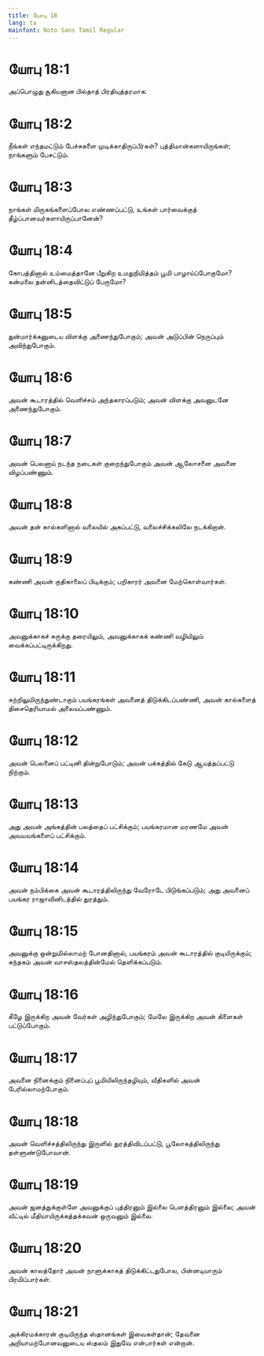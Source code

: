 ```yaml
---
title: யோபு 18
lang: ta
mainfont: Noto Sans Tamil Regular
---
```


# யோபு 18:1

அப்பொழுது சூகியனான பில்தாத் பிரதியுத்தரமாக:

# யோபு 18:2

நீங்கள் எந்தமட்டும் பேச்சுகளை முடிக்காதிருப்பீர்கள்? புத்திமான்களாயிருங்கள்; நாங்களும் பேசட்டும்.

# யோபு 18:3

நாங்கள் மிருகங்களைப்போல எண்ணப்பட்டு, உங்கள் பார்வைக்குத் தீழ்ப்பானவர்களாயிருப்பானேன்?

# யோபு 18:4

கோபத்தினால் உம்மைத்தானே பீறுகிற உமதுநிமித்தம் பூமி பாழாய்ப்போகுமோ? கன்மலை தன்னிடத்தைவிட்டுப் பேருமோ?

# யோபு 18:5

துன்மார்க்கனுடைய விளக்கு அணைந்துபோகும்; அவன் அடுப்பின் நெருப்பும் அவிந்துபோகும்.

# யோபு 18:6

அவன் கூடாரத்தில் வெளிச்சம் அந்தகாரப்படும்; அவன் விளக்கு அவனுடனே அணைந்துபோகும்.

# யோபு 18:7

அவன் பெலனாய் நடந்த நடைகள் குறைந்துபோகும் அவன் ஆலோசனை அவனை விழப்பண்ணும்.

# யோபு 18:8

அவன் தன் கால்களினால் வலையில் அகப்பட்டு, வலைச்சிக்கலிலே நடக்கிறான்.

# யோபு 18:9

கண்ணி அவன் குதிகாலைப் பிடிக்கும்; பறிகாரர் அவனை மேற்கொள்வார்கள்.

# யோபு 18:10

அவனுக்காகச் சுருக்கு தரையிலும், அவனுக்காகக் கண்ணி வழியிலும் வைக்கப்பட்டிருக்கிறது.

# யோபு 18:11

சுற்றிலுமிருந்துண்டாகும் பயங்கரங்கள் அவனைத் திடுக்கிடப்பண்ணி, அவன் கால்களைத் திசைதெரியாமல் அலையப்பண்ணும்.

# யோபு 18:12

அவன் பெலனைப் பட்டினி தின்றுபோடும்; அவன் பக்கத்தில் கேடு ஆயத்தப்பட்டு நிற்கும்.

# யோபு 18:13

அது அவன் அங்கத்தின் பலத்தைப் பட்சிக்கும்; பயங்கரமான மரணமே அவன் அவயவங்களைப் பட்சிக்கும்.

# யோபு 18:14

அவன் நம்பிக்கை அவன் கூடாரத்திலிருந்து வேரோடே பிடுங்கப்படும்; அது அவனைப் பயங்கர ராஜாவினிடத்தில் துரத்தும்.

# யோபு 18:15

அவனுக்கு ஒன்றுமில்லாமற் போனதினால், பயங்கரம் அவன் கூடாரத்தில் குடியிருக்கும்; கந்தகம் அவன் வாசஸ்தலத்தின்மேல் தெளிக்கப்படும்.

# யோபு 18:16

கீழே இருக்கிற அவன் வேர்கள் அழிந்துபோகும்; மேலே இருக்கிற அவன் கிளைகள் பட்டுப்போகும்.

# யோபு 18:17

அவனை நினைக்கும் நினைப்புப் பூமியிலிருந்தழியும், வீதிகளில் அவன் பேரில்லாமற்போகும்.

# யோபு 18:18

அவன் வெளிச்சத்திலிருந்து இருளில் துரத்திவிடப்பட்டு, பூலோகத்திலிருந்து தள்ளுண்டுபோவான்.

# யோபு 18:19

அவன் ஜனத்துக்குள்ளே அவனுக்குப் புத்திரனும் இல்லை பெளத்திரனும் இல்லை; அவன் வீட்டில் மீதியாயிருக்கத்தக்கவன் ஒருவனும் இல்லை.

# யோபு 18:20

அவன் காலத்தோர் அவன் நாளுக்காகத் திடுக்கிட்டதுபோல, பின்னடியாரும் பிரமிப்பார்கள்.

# யோபு 18:21

அக்கிரமக்காரன் குடியிருந்த ஸ்தானங்கள் இவைகள்தான்; தேவனை அறியாமற்போனவனுடைய ஸ்தலம் இதுவே என்பார்கள் என்றான்.

